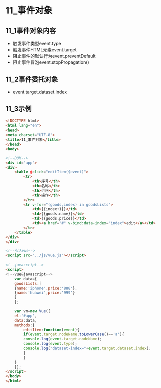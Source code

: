 # 11_事件对象
## 11_1事件对象内容
- 触发事件类型event.type
- 触发事件HTML元素event.target
- 阻止事件的默认行为event.preventDefault
- 阻止事件冒泡event.stopPropagation()
## 11_2事件委托对象
- event.target.dataset.index
## 11_3示例
```html
<!DOCTYPE html>
<html lang="en">
<head>
<meta charset="UTF-8">
<title>11_事件对象</title>
</head>
<body>

<!--DOM-->
<div id="app">
<div>
	<table @click="editItem($event)">
		<tr>
			<th>序号</th>
			<th>名称</th>
			<th>价格</th>
			<th>操作</th>
		</tr>
		<tr v-for="(goods,index) in goodsLists">
			<td>{{index+1}}</td>
			<td>{{goods.name}}</td>
			<td>{{goods.price}}</td>
			<td><a href="#" v-bind:data-index="index">edit</a></td>
		</tr>
	</table>
</div>
</div>

<!--引入vue-->
<script src="../js/vue.js"></script>

<!--javascript-->
<script>
<!--vue&javascript-->
	var data={
	goodsLists:[
	{name:'iphone',price:'888'},
	{name:'huawei',price:'999'}
	]
	};

	var vm=new Vue({
	el:'#app',
	data:data,
	methods:{
		editItem:function(event){
		if(event.target.nodeName.toLowerCase()=='a'){
		console.log(event.target.nodeName);
		console.log(event.type);
		console.log("dataset-index="+event.target.dataset.index);
		}
		}
	}
	});
</script>
</body>
</html>
```